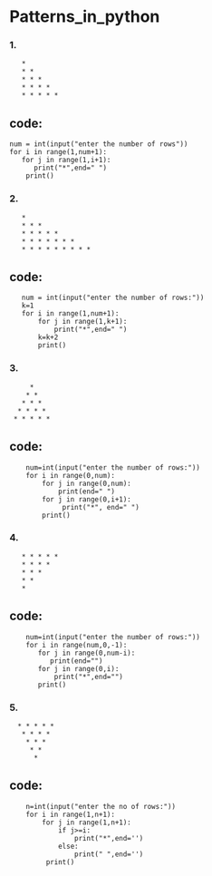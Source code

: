 # Patterns_in_python
 ### 1.
       *
       * *
       * * *
       * * * *
       * * * * *

## code:
    num = int(input("enter the number of rows"))
    for i in range(1,num+1):
       for j in range(1,i+1):
          print("*",end=" ")
        print()
        
### 2.
       *
       * * *
       * * * * *
       * * * * * * *
       * * * * * * * * *
## code:
       num = int(input("enter the number of rows:"))
       k=1
       for i in range(1,num+1):
           for j in range(1,k+1):
               print("*",end=" ")  
           k=k+2    
           print()    
   
 ### 3. 
         *
        * *
       * * *
      * * * * 
     * * * * *
      
## code:
        num=int(input("enter the number of rows:"))
        for i in range(0,num):
            for j in range(0,num):
                print(end=" ")
            for j in range(0,i+1):
                 print("*", end=" ")
            print()        
### 4.
       * * * * *
       * * * * 
       * * *
       * *
       *
## code:
        num=int(input("enter the number of rows:"))
        for i in range(num,0,-1):
           for j in range(0,num-i):
              print(end="")
           for j in range(0,i):
               print("*",end="")
           print()
### 5.
      * * * * *
       * * * *
        * * *
         * *
          *
      
## code:
        n=int(input("enter the no of rows:"))
        for i in range(1,n+1):
            for j in range(1,n+1):
                if j>=i:
                    print("*",end='')
                else:
                    print(" ",end='')
             print()  
      
